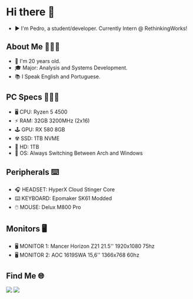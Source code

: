 # Hi there 👋

* ▶️ I'm Pedro, a student/developer. Currently Intern @ RethinkingWorks!

## About Me 🧑🏻‍💻
* 👦 I'm 20 years old.
* 🎓 Major: Analysis and Systems Development.
* 📚 I Speak English and Portuguese.

## PC Specs 🧑🏻‍💻
* 🖥️ CPU: Ryzen 5 4500
* ⚡ RAM: 32GB 3200MHz (2x16)
* 🕹️ GPU: RX 580 8GB
* ☢️ SSD: 1TB NVME
* 💾 HD: 1TB
* 🐧 OS: Always Switching Between Arch and Windows

## Peripherals ⌨️
* 🎧 HEADSET: HyperX Cloud Stinger Core
* ⌨️ KEYBOARD: Epomaker SK61 Modded
* 🖱️ MOUSE: Delux M800 Pro

## Monitors 🖥️
* 🖥️ MONITOR 1: Mancer Horizon Z21 21.5'' 1920x1080 75hz 
* 🖥️ MONITOR 2: AOC 1619SWA 15,6'' 1366x768 60hz 

<!--- ## Stats
<div>
  <a href="https://github.com/pkielblock">
  <img height="180em" src="https://github-readme-stats.vercel.app/api?username=pkielblock&show_icons=true&theme=tokyonight&include_all_commits=true&count_private=true"/>
  <img height="180em" src="https://github-readme-stats.vercel.app/api/top-langs/?username=pkielblock&layout=compact&langs_count=7&theme=tokyonight"/>
</div> --->
## Find Me 🌐
<div>
  <a href="https://www.linkedin.com/in/pedro-kielblock-b541aa1a8/" target="_blank"><img src="https://img.shields.io/badge/LinkedIn-0077B5?style=for-the-badge&logo=linkedin&logoColor=white" target="_blank"></a>
  <a href="https://beacons.ai/pkielblock" target="_blank"><img src="https://img.shields.io/badge/-FIND--ME-lightgrey?style=for-the-badge&logo=pinboard&logoColor=white%22" target="_blank"></a>
</div>
